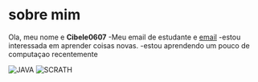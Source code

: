 # sobre mim
 Ola, meu nome  e **Cibele0607**
 -Meu email de estudante e [email](cibele.baumbach@escola.pr.gov.br)
 -estou  interessada em aprender coisas novas.
 -estou aprendendo um pouco de computaçao recentemente
 
![JAVA](https://img.shields.io/badge/Java-ED8B00?style=for-the-badge&logo=java&logoColor=white)
![SCRATH](https://img.shields.io/badge/Scratch-4D97FF?style=for-the-badge&logo=Scratch&logoColor=white)

